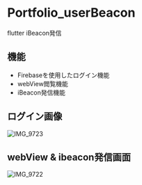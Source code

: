 # Portfolio_userBeacon
flutter iBeacon発信

## 機能
* Firebaseを使用したログイン機能
* webView閲覧機能
* iBeacon発信機能

## ログイン画像
![IMG_9723](https://github.com/user-attachments/assets/bbec0565-73a5-4624-bbbb-28ce98bed37d)

## webView & ibeacon発信画面
![IMG_9722](https://github.com/user-attachments/assets/26239656-504c-495a-b448-ce34d44d20eb)
